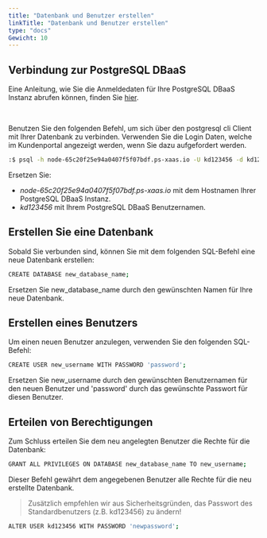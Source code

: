 ```yaml
---
title: "Datenbank und Benutzer erstellen"
linkTitle: "Datenbank und Benutzer erstellen"
type: "docs"
Gewicht: 10
---
```



## Verbindung zur PostgreSQL DBaaS

Eine Anleitung, wie Sie die Anmeldedaten für Ihre PostgreSQL DBaaS Instanz abrufen können, finden Sie [hier](../../Einführung/retrieve_login_credentials/).

<br>

Benutzen Sie den folgenden Befehl, um sich über den postgresql cli Client mit Ihrer Datenbank zu verbinden. Verwenden Sie die Login Daten, welche im Kundenportal angezeigt werden, wenn Sie dazu aufgefordert werden.

```bash
:$ psql -h node-65c20f25e94a0407f5f07bdf.ps-xaas.io -U kd123456 -d kd123456
```

Ersetzen Sie:

- *node-65c20f25e94a0407f5f07bdf.ps-xaas.io* mit dem Hostnamen Ihrer PostgreSQL DBaaS Instanz.
- *kd123456* mit Ihrem PostgreSQL DBaaS Benutzernamen.

## Erstellen Sie eine Datenbank

Sobald Sie verbunden sind, können Sie mit dem folgenden SQL-Befehl eine neue Datenbank erstellen:

```bash
CREATE DATABASE new_database_name;
```

Ersetzen Sie new_database_name durch den gewünschten Namen für Ihre neue Datenbank.

## Erstellen eines Benutzers

Um einen neuen Benutzer anzulegen, verwenden Sie den folgenden SQL-Befehl:

```bash
CREATE USER new_username WITH PASSWORD 'password';
```

Ersetzen Sie new_username durch den gewünschten Benutzernamen für den neuen Benutzer und 'password' durch das gewünschte Passwort für diesen Benutzer.

## Erteilen von Berechtigungen

Zum Schluss erteilen Sie dem neu angelegten Benutzer die Rechte für die Datenbank:

```bash
GRANT ALL PRIVILEGES ON DATABASE new_database_name TO new_username;
```

Dieser Befehl gewährt dem angegebenen Benutzer alle Rechte für die neu erstellte Datenbank.

>Zusätzlich empfehlen wir aus Sicherheitsgründen, das Passwort des Standardbenutzers (z.B. kd123456) zu ändern!

```bash
ALTER USER kd123456 WITH PASSWORD 'newpassword';
```

